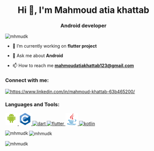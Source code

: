 <h1 align="center">Hi 👋, I'm Mahmoud atia khattab</h1>
<h3 align="center">Android developer</h3>
<p align="left"> <img src="https://komarev.com/ghpvc/?username=mhmudk&label=Profile%20views&color=0e75b6&style=flat" alt="mhmudk" /> </p>

- 🔭 I’m currently working on **flutter project**

- 💬 Ask me about **Android**

- 📫 How to reach me **mahmoudatiakhattab123@gmail.com**

<h3 align="left">Connect with me:</h3>
<p align="left">
<a href="https://linkedin.com/in/https://www.linkedin.com/in/mahmoud-khattab-63b465200/" target="blank"><img align="center" src="https://raw.githubusercontent.com/rahuldkjain/github-profile-readme-generator/master/src/images/icons/Social/linked-in-alt.svg" alt="https://www.linkedin.com/in/mahmoud-khattab-63b465200/" height="30" width="40" /></a>
</p>

<h3 align="left">Languages and Tools:</h3>
<p align="left"> <a href="https://developer.android.com" target="_blank" rel="noreferrer"> <img src="https://raw.githubusercontent.com/devicons/devicon/master/icons/android/android-original-wordmark.svg" alt="android" width="40" height="40"/> </a> <a href="https://www.cprogramming.com/" target="_blank" rel="noreferrer"> <img src="https://raw.githubusercontent.com/devicons/devicon/master/icons/c/c-original.svg" alt="c" width="40" height="40"/> </a> <a href="https://dart.dev" target="_blank" rel="noreferrer"> <img src="https://www.vectorlogo.zone/logos/dartlang/dartlang-icon.svg" alt="dart" width="40" height="40"/> </a> <a href="https://flutter.dev" target="_blank" rel="noreferrer"> <img src="https://www.vectorlogo.zone/logos/flutterio/flutterio-icon.svg" alt="flutter" width="40" height="40"/> </a> <a href="https://www.java.com" target="_blank" rel="noreferrer"> <img src="https://raw.githubusercontent.com/devicons/devicon/master/icons/java/java-original.svg" alt="java" width="40" height="40"/> </a> <a href="https://kotlinlang.org" target="_blank" rel="noreferrer"> <img src="https://www.vectorlogo.zone/logos/kotlinlang/kotlinlang-icon.svg" alt="kotlin" width="40" height="40"/> </a> </p>

<p><img align="left" src="https://github-readme-stats.vercel.app/api/top-langs?username=mhmudk&show_icons=true&locale=en&layout=compact" alt="mhmudk" /></p>

<p>&nbsp;<img align="center" src="https://github-readme-stats.vercel.app/api?username=mhmudk&show_icons=true&locale=en" alt="mhmudk" /></p>

<p><img align="center" src="https://github-readme-streak-stats.herokuapp.com/?user=mhmudk&" alt="mhmudk" /></p>

